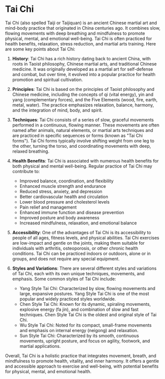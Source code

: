 # Tai Chi 

Tai Chi (also spelled Taiji or Taijiquan) is an ancient Chinese martial art and mind-body practice that originated in China centuries ago. It combines slow, flowing movements with deep breathing and mindfulness to promote physical, mental, and emotional well-being. Tai Chi is often practiced for health benefits, relaxation, stress reduction, and martial arts training. Here are some key points about Tai Chi:

1. **History**: Tai Chi has a rich history dating back to ancient China, with roots in Taoist philosophy, Chinese martial arts, and traditional Chinese medicine. It was originally developed as a martial art for self-defense and combat, but over time, it evolved into a popular practice for health promotion and spiritual cultivation.

2. **Principles**: Tai Chi is based on the principles of Taoist philosophy and Chinese medicine, including the concepts of qi (vital energy), yin and yang (complementary forces), and the Five Elements (wood, fire, earth, metal, water). The practice emphasizes relaxation, balance, harmony, and the integration of mind, body, and spirit.

3. **Techniques**: Tai Chi consists of a series of slow, graceful movements performed in a continuous, flowing manner. These movements are often named after animals, natural elements, or martial arts techniques and are practiced in specific sequences or forms (known as "Tai Chi forms"). Tai Chi forms typically involve shifting weight from one leg to the other, turning the torso, and coordinating movements with deep, relaxed breathing.

4. **Health Benefits**: Tai Chi is associated with numerous health benefits for both physical and mental well-being. Regular practice of Tai Chi may contribute to:
   - Improved balance, coordination, and flexibility
   - Enhanced muscle strength and endurance
   - Reduced stress, anxiety, and depression
   - Better cardiovascular health and circulation
   - Lower blood pressure and cholesterol levels
   - Pain relief and management
   - Enhanced immune function and disease prevention
   - Improved posture and body awareness
   - Increased mindfulness, relaxation, and emotional balance

5. **Accessibility**: One of the advantages of Tai Chi is its accessibility to people of all ages, fitness levels, and physical abilities. Tai Chi exercises are low-impact and gentle on the joints, making them suitable for individuals with arthritis, osteoporosis, or other chronic health conditions. Tai Chi can be practiced indoors or outdoors, alone or in groups, and does not require any special equipment.

6. **Styles and Variations**: There are several different styles and variations of Tai Chi, each with its own unique techniques, movements, and emphasis. Some common styles of Tai Chi include:
   - Yang Style Tai Chi: Characterized by slow, flowing movements and large, expansive postures. Yang Style Tai Chi is one of the most popular and widely practiced styles worldwide.
   - Chen Style Tai Chi: Known for its dynamic, spiraling movements, explosive energy (fa jin), and combination of slow and fast techniques. Chen Style Tai Chi is the oldest and original style of Tai Chi.
   - Wu Style Tai Chi: Noted for its compact, small-frame movements and emphasis on internal energy (neigong) and relaxation.
   - Sun Style Tai Chi: Characterized by its smooth, continuous movements, upright posture, and focus on agility, footwork, and martial applications.

Overall, Tai Chi is a holistic practice that integrates movement, breath, and mindfulness to promote health, vitality, and inner harmony. It offers a gentle and accessible approach to exercise and well-being, with potential benefits for physical, mental, and emotional health.